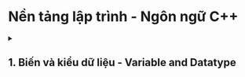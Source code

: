 # Nền tảng lập trình - Ngôn ngữ C++
<details>
<summary><h2>1. Biến và kiểu dữ liệu - Variable and Datatype </h2></summary>
  <details>  
  <summary>1.1 Khái niệm biến và kiểu dữ liệu - Variable and Data type Explained </summary>
    <sumary><h3>Biến là:</h3></sumary>
    - Đối tượng chiếm một vùng nhớ xác định
    - Dùng để lưu trữ giá trị nào đó 
    ## Variable Explained:
    ## Kiểu dữ liệu là:
    - Tập hợp của các loại giá trị mà có thể khởi tạo cho một biến 
    ## Data type exlained:
  </details>
</details>
